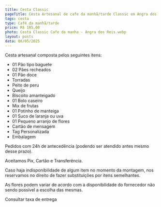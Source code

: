 ```yaml
---
title: Cesta Classic
pageTitle: Cesta Artesanal de cafe da manhã/tarde Classic em Angra dos Reis MG | Memorare Cestas
tags: cesta
type: Café da manhã/tarde
price: R$ 185,00
photo: Cesta Classic Cafe da manha - Angra dos Reis.webp
layout: posts
data: 06/05/2025
---
```

Cesta artesanal composta pelos seguintes itens:

- 01 Pão tipo baguete
- 02 Pães recheados
- 01 Pão doce
- Torradas
- Peito de peru
- Queijo
- Biscoito amanteigado
- 01 Bolo caseiro
- Mix de frutas
- 01 Potinho de manteiga
- 01 Suco de laranja ou uva
- 01 Pequeno arranjo de flores
- Cartão de mensagem
- Tag Personalizada
- Embalagem


Pedidos com 24h de antecedência (podendo ser atendido antes mesmo desse prazo). 

Aceitamos Pix, Cartão e Transferência. 

Caso haja indisponibilidade de algum item no momento da montagem, nos reservamos no direito de fazer substituições por itens semelhantes. 

As flores podem variar de acordo com a disponibilidade do fornecedor não sendo possível a escolha das mesmas. 

Consultar taxa de entrega